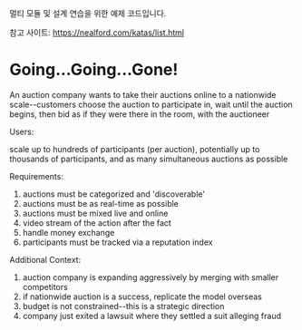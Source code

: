 멀티 모듈 및 설계 연습을 위한 예제 코드입니다.

참고 사이트: https://nealford.com/katas/list.html

# Going...Going...Gone!

An auction company wants to take their auctions online to a nationwide scale--customers choose the auction to participate in, wait until the auction begins, then bid as if they were there in the room, with the auctioneer

Users:  

scale up to hundreds of participants (per auction), potentially up to thousands of participants, and as many simultaneous auctions as possible  

Requirements:

1. auctions must be categorized and 'discoverable'
2. auctions must be as real-time as possible
3. auctions must be mixed live and online
4. video stream of the action after the fact
5. handle money exchange
6. participants must be tracked via a reputation index

Additional Context:  

1. auction company is expanding aggressively by merging with smaller competitors
2. if nationwide auction is a success, replicate the model overseas
3. budget is not constrained--this is a strategic direction
4. company just exited a lawsuit where they settled a suit alleging fraud